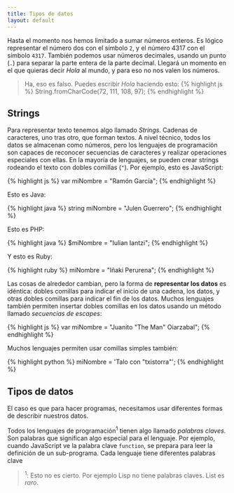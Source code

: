 ```yaml
---
title: Tipos de datos
layout: default
---
```


Hasta el momento nos hemos limitado a sumar números enteros. Es lógico representar
el número dos con el símbolo `2`, y el número 4317 con el símbolo `4317`. También
podemos usar números decimales, usando un punto (`.`) para separar la parte entera de
la parte decimal. Llegará un momento en el que quieras decir *Hola* al mundo, y para eso
no nos valen los números.

> Ha, eso es falso. Puedes escribir *Hola* haciendo esto:
{% highlight js %}
String.fromCharCode(72, 111, 108, 97);
{% endhighlight %}

## Strings

Para representar texto tenemos algo llamado *Strings*. Cadenas de caracteres, 
uno tras otro, que forman textos. A nivel técnico, todos los datos se almacenan 
como números, pero los lenguajes de programación son capaces de reconocer secuencias
de caracteres y realizar operaciones especiales con ellas. En la mayoría de lenguajes,
se pueden crear strings rodeando el texto con dobles comillas (`"`). Por ejemplo,
esto es JavaScript:

{% highlight js %}
var miNombre = "Ramón García";
{% endhighlight %}

Esto es Java:

{% highlight java %}
string miNombre = "Julen Guerrero";
{% endhighlight %}

Esto es PHP:

{% highlight java %}
$miNombre = "Iulian Iantzi";
{% endhighlight %}

Y esto es Ruby:

{% highlight ruby %}
miNombre = "Iñaki Perurena";
{% endhighlight %}

Las cosas de alrededor cambian, pero la forma de **representar los datos** es idéntica:
dobles comillas para indicar el inicio de una cadena, los datos, y otras dobles comillas para
indicar el fin de los datos. Muchos lenguajes también permiten insertar dobles comillas
en los datos usando un método llamado *secuencias de escapes*:

{% highlight js %}
var miNombre = "Juanito \"The Man\" Oiarzabal";
{% endhighlight %}

Muchos lenguajes permiten usar comillas simples también:

{% highlight python %}
miNombre = 'Talo con "txistorra"';
{% endhighlight %}

## Tipos de datos

El caso es que para hacer programas, necesitamos usar diferentes formas de
describir nuestros datos.

Todos los lenguajes de programación<sup>1</sup> tienen algo llamado *palabras claves*. Son palabras
que significan algo especial para el lenguaje. Por ejemplo, cuando JavaScript ve la palabra clave
`function`, se prepara para leer la definición de un sub-programa. Cada lenguaje tiene diferentes
palabras clave

> <sup>1</sup>: Esto no es cierto. Por ejemplo Lisp no tiene palabras claves. List es *raro*.
